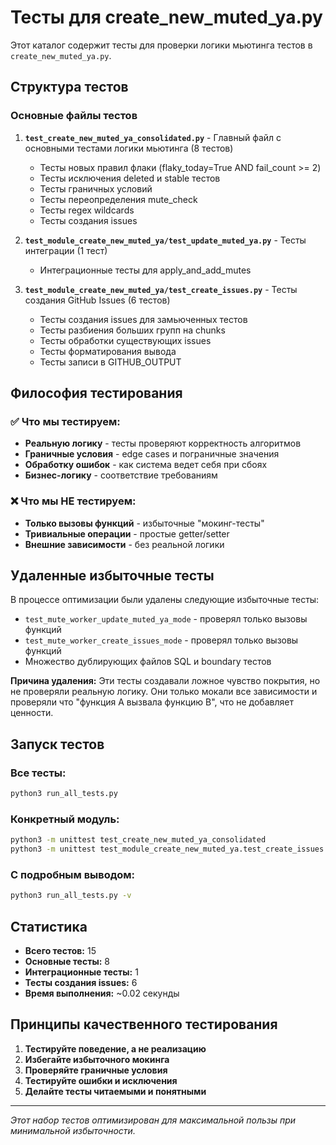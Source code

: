 # Тесты для create_new_muted_ya.py

Этот каталог содержит тесты для проверки логики мьютинга тестов в `create_new_muted_ya.py`.

## Структура тестов

### Основные файлы тестов

1. **`test_create_new_muted_ya_consolidated.py`** - Главный файл с основными тестами логики мьютинга (8 тестов)
   - Тесты новых правил флаки (flaky_today=True AND fail_count >= 2)
   - Тесты исключения deleted и stable тестов
   - Тесты граничных условий
   - Тесты переопределения mute_check
   - Тесты regex wildcards
   - Тесты создания issues

2. **`test_module_create_new_muted_ya/test_update_muted_ya.py`** - Тесты интеграции (1 тест)
   - Интеграционные тесты для apply_and_add_mutes

3. **`test_module_create_new_muted_ya/test_create_issues.py`** - Тесты создания GitHub Issues (6 тестов)
   - Тесты создания issues для замьюченных тестов
   - Тесты разбиения больших групп на chunks
   - Тесты обработки существующих issues
   - Тесты форматирования вывода
   - Тесты записи в GITHUB_OUTPUT

## Философия тестирования

### ✅ Что мы тестируем:
- **Реальную логику** - тесты проверяют корректность алгоритмов
- **Граничные условия** - edge cases и пограничные значения
- **Обработку ошибок** - как система ведет себя при сбоях
- **Бизнес-логику** - соответствие требованиям

### ❌ Что мы НЕ тестируем:
- **Только вызовы функций** - избыточные "мокинг-тесты"
- **Тривиальные операции** - простые getter/setter
- **Внешние зависимости** - без реальной логики

## Удаленные избыточные тесты

В процессе оптимизации были удалены следующие избыточные тесты:

- `test_mute_worker_update_muted_ya_mode` - проверял только вызовы функций
- `test_mute_worker_create_issues_mode` - проверял только вызовы функций
- Множество дублирующих файлов SQL и boundary тестов

**Причина удаления:** Эти тесты создавали ложное чувство покрытия, но не проверяли реальную логику. Они только мокали все зависимости и проверяли что "функция A вызвала функцию B", что не добавляет ценности.

## Запуск тестов

### Все тесты:
```bash
python3 run_all_tests.py
```

### Конкретный модуль:
```bash
python3 -m unittest test_create_new_muted_ya_consolidated
python3 -m unittest test_module_create_new_muted_ya.test_create_issues
```

### С подробным выводом:
```bash
python3 run_all_tests.py -v
```

## Статистика

- **Всего тестов:** 15
- **Основные тесты:** 8
- **Интеграционные тесты:** 1  
- **Тесты создания issues:** 6
- **Время выполнения:** ~0.02 секунды

## Принципы качественного тестирования

1. **Тестируйте поведение, а не реализацию**
2. **Избегайте избыточного мокинга**
3. **Проверяйте граничные условия**
4. **Тестируйте ошибки и исключения**
5. **Делайте тесты читаемыми и понятными**

---

*Этот набор тестов оптимизирован для максимальной пользы при минимальной избыточности.* 